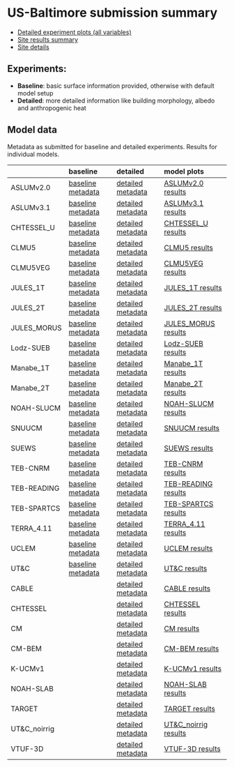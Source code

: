 
# US-Baltimore submission summary

 - [Detailed experiment plots (all variables)](./detailed/index.md)
 - [Site results summary](./PLUMBER/index.md)
 - [Site details](https://urban-plumber.github.io/US-Baltimore/)

## Experiments: 

 - **Baseline**: basic surface information provided, otherwise with default model setup
 - **Detailed**: more detailed information like building morphology, albedo and anthropogenic heat

## Model data

Metadata as submitted for baseline and detailed experiments. Results for individual models.

|              | baseline                                                                      | detailed                                                                        | model plots                                     |
|:-------------|:------------------------------------------------------------------------------|:--------------------------------------------------------------------------------|:------------------------------------------------|
| ASLUMv2.0    | [baseline metadata](./ASLUMv2.0/ASLUMv2.0_US-Baltimore_baseline_attrs.md)     | [detailed metadata](./ASLUMv2.0/ASLUMv2.0_US-Baltimore_detailed_attrs.md)       | [ASLUMv2.0 results](./ASLUMv2.0/index.md)       |
| ASLUMv3.1    | [baseline metadata](./ASLUMv3.1/ASLUMv3.1_US-Baltimore_baseline_attrs.md)     | [detailed metadata](./ASLUMv3.1/ASLUMv3.1_US-Baltimore_detailed_attrs.md)       | [ASLUMv3.1 results](./ASLUMv3.1/index.md)       |
| CHTESSEL_U   | [baseline metadata](./CHTESSEL_U/CHTESSEL_U_US-Baltimore_baseline_attrs.md)   | [detailed metadata](./CHTESSEL_U/CHTESSEL_U_US-Baltimore_detailed_attrs.md)     | [CHTESSEL_U results](./CHTESSEL_U/index.md)     |
| CLMU5        | [baseline metadata](./CLMU5/CLMU5_US-Baltimore_baseline_attrs.md)             | [detailed metadata](./CLMU5/CLMU5_US-Baltimore_detailed_attrs.md)               | [CLMU5 results](./CLMU5/index.md)               |
| CLMU5VEG     | [baseline metadata](./CLMU5VEG/CLMU5VEG_US-Baltimore_baseline_attrs.md)       | [detailed metadata](./CLMU5VEG/CLMU5VEG_US-Baltimore_detailed_attrs.md)         | [CLMU5VEG results](./CLMU5VEG/index.md)         |
| JULES_1T     | [baseline metadata](./JULES_1T/JULES_1T_US-Baltimore_baseline_attrs.md)       | [detailed metadata](./JULES_1T/JULES_1T_US-Baltimore_detailed_attrs.md)         | [JULES_1T results](./JULES_1T/index.md)         |
| JULES_2T     | [baseline metadata](./JULES_2T/JULES_2T_US-Baltimore_baseline_attrs.md)       | [detailed metadata](./JULES_2T/JULES_2T_US-Baltimore_detailed_attrs.md)         | [JULES_2T results](./JULES_2T/index.md)         |
| JULES_MORUS  | [baseline metadata](./JULES_MORUS/JULES_MORUS_US-Baltimore_baseline_attrs.md) | [detailed metadata](./JULES_MORUS/JULES_MORUS_US-Baltimore_detailed_attrs.md)   | [JULES_MORUS results](./JULES_MORUS/index.md)   |
| Lodz-SUEB    | [baseline metadata](./Lodz-SUEB/Lodz-SUEB_US-Baltimore_baseline_attrs.md)     | [detailed metadata](./Lodz-SUEB/Lodz-SUEB_US-Baltimore_detailed_attrs.md)       | [Lodz-SUEB results](./Lodz-SUEB/index.md)       |
| Manabe_1T    | [baseline metadata](./Manabe_1T/Manabe_1T_US-Baltimore_baseline_attrs.md)     | [detailed metadata](./Manabe_1T/Manabe_1T_US-Baltimore_detailed_attrs.md)       | [Manabe_1T results](./Manabe_1T/index.md)       |
| Manabe_2T    | [baseline metadata](./Manabe_2T/Manabe_2T_US-Baltimore_baseline_attrs.md)     | [detailed metadata](./Manabe_2T/Manabe_2T_US-Baltimore_detailed_attrs.md)       | [Manabe_2T results](./Manabe_2T/index.md)       |
| NOAH-SLUCM   | [baseline metadata](./NOAH-SLUCM/NOAH-SLUCM_US-Baltimore_baseline_attrs.md)   | [detailed metadata](./NOAH-SLUCM/NOAH-SLUCM_US-Baltimore_detailed_attrs.md)     | [NOAH-SLUCM results](./NOAH-SLUCM/index.md)     |
| SNUUCM       | [baseline metadata](./SNUUCM/SNUUCM_US-Baltimore_baseline_attrs.md)           | [detailed metadata](./SNUUCM/SNUUCM_US-Baltimore_detailed_attrs.md)             | [SNUUCM results](./SNUUCM/index.md)             |
| SUEWS        | [baseline metadata](./SUEWS/SUEWS_US-Baltimore_baseline_attrs.md)             | [detailed metadata](./SUEWS/SUEWS_US-Baltimore_detailed_attrs.md)               | [SUEWS results](./SUEWS/index.md)               |
| TEB-CNRM     | [baseline metadata](./TEB-CNRM/TEB-CNRM_US-Baltimore_baseline_attrs.md)       | [detailed metadata](./TEB-CNRM/TEB-CNRM_US-Baltimore_detailed_attrs.md)         | [TEB-CNRM results](./TEB-CNRM/index.md)         |
| TEB-READING  | [baseline metadata](./TEB-READING/TEB-READING_US-Baltimore_baseline_attrs.md) | [detailed metadata](./TEB-READING/TEB-READING_US-Baltimore_detailed_attrs.md)   | [TEB-READING results](./TEB-READING/index.md)   |
| TEB-SPARTCS  | [baseline metadata](./TEB-SPARTCS/TEB-SPARTCS_US-Baltimore_baseline_attrs.md) | [detailed metadata](./TEB-SPARTCS/TEB-SPARTCS_US-Baltimore_detailed_attrs.md)   | [TEB-SPARTCS results](./TEB-SPARTCS/index.md)   |
| TERRA_4.11   | [baseline metadata](./TERRA_4.11/TERRA_4.11_US-Baltimore_baseline_attrs.md)   | [detailed metadata](./TERRA_4.11/TERRA_4.11_US-Baltimore_detailed_attrs.md)     | [TERRA_4.11 results](./TERRA_4.11/index.md)     |
| UCLEM        | [baseline metadata](./UCLEM/UCLEM_US-Baltimore_baseline_attrs.md)             | [detailed metadata](./UCLEM/UCLEM_US-Baltimore_detailed_attrs.md)               | [UCLEM results](./UCLEM/index.md)               |
| UT&C         | [baseline metadata](./UT&C/UT&C_US-Baltimore_baseline_attrs.md)               | [detailed metadata](./UT&C/UT&C_US-Baltimore_detailed_attrs.md)                 | [UT&C results](./UT&C/index.md)                 |
| CABLE        |                                                                               | [detailed metadata](./CABLE/CABLE_US-Baltimore_detailed_attrs.md)               | [CABLE results](./CABLE/index.md)               |
| CHTESSEL     |                                                                               | [detailed metadata](./CHTESSEL/CHTESSEL_US-Baltimore_detailed_attrs.md)         | [CHTESSEL results](./CHTESSEL/index.md)         |
| CM           |                                                                               | [detailed metadata](./CM/CM_US-Baltimore_detailed_attrs.md)                     | [CM results](./CM/index.md)                     |
| CM-BEM       |                                                                               | [detailed metadata](./CM-BEM/CM-BEM_US-Baltimore_detailed_attrs.md)             | [CM-BEM results](./CM-BEM/index.md)             |
| K-UCMv1      |                                                                               | [detailed metadata](./K-UCMv1/K-UCMv1_US-Baltimore_detailed_attrs.md)           | [K-UCMv1 results](./K-UCMv1/index.md)           |
| NOAH-SLAB    |                                                                               | [detailed metadata](./NOAH-SLAB/NOAH-SLAB_US-Baltimore_detailed_attrs.md)       | [NOAH-SLAB results](./NOAH-SLAB/index.md)       |
| TARGET       |                                                                               | [detailed metadata](./TARGET/TARGET_US-Baltimore_detailed_attrs.md)             | [TARGET results](./TARGET/index.md)             |
| UT&C_noirrig |                                                                               | [detailed metadata](./UT&C_noirrig/UT&C_noirrig_US-Baltimore_detailed_attrs.md) | [UT&C_noirrig results](./UT&C_noirrig/index.md) |
| VTUF-3D      |                                                                               | [detailed metadata](./VTUF-3D/VTUF-3D_US-Baltimore_detailed_attrs.md)           | [VTUF-3D results](./VTUF-3D/index.md)           |

